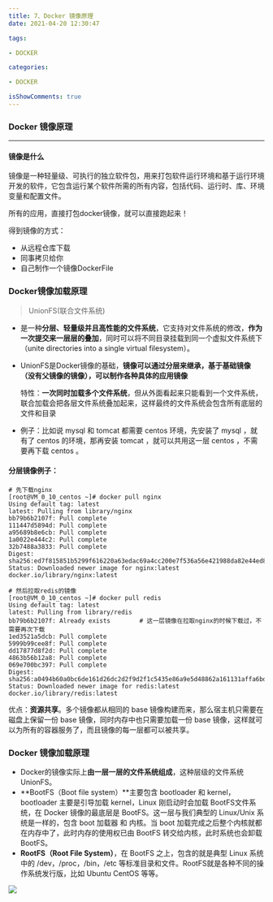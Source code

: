 ```yaml
---
title: 7、Docker 镜像原理
date: 2021-04-20 12:30:47

tags:

- DOCKER

categories:

- DOCKER

isShowComments: true
---
```


### Docker 镜像原理

---

#### 镜像是什么

镜像是一种轻量级、可执行的独立软件包，用来打包软件运行环境和基于运行环境开发的软件，它包含运行某个软件所需的所有内容，包括代码、运行时、库、环境变量和配置文件。

所有的应用，直接打包docker镜像，就可以直接跑起来！

得到镜像的方式：

- 从远程仓库下载
- 同事拷贝给你
- 自己制作一个镜像DockerFile



### Docker镜像加载原理

>UnionFS(联合文件系统)

- 是一种**分层、轻量级并且高性能的文件系统**，它支持对文件系统的修改，**作为一次提交来一层层的叠加**，同时可以将不同目录挂载到同一个虚拟文件系统下（unite directories into a single virtual filesystem）。

- UnionFS是Docker镜像的基础，**镜像可以通过分层来继承，基于基础镜像（没有父镜像的镜像），可以制作各种具体的应用镜像**

  特性：**一次同时加载多个文件系统**，但从外面看起来只能看到一个文件系统，联合加载会把各层文件系统叠加起来，这样最终的文件系统会包含所有底层的文件和目录

- 例子：比如说 mysql 和 tomcat 都需要 centos 环境，先安装了 mysql ，就有了 centos 的环境，那再安装 tomcat ，就可以共用这一层 centos ，不需要再下载 centos 。

#### 分层镜像例子：

```shell
# 先下载nginx 
[root@VM_0_10_centos ~]# docker pull nginx
Using default tag: latest
latest: Pulling from library/nginx
bb79b6b2107f: Pull complete 
111447d5894d: Pull complete 
a95689b8e6cb: Pull complete 
1a0022e444c2: Pull complete 
32b7488a3833: Pull complete 
Digest: sha256:ed7f815851b5299f616220a63edac69a4cc200e7f536a56e421988da82e44ed8
Status: Downloaded newer image for nginx:latest
docker.io/library/nginx:latest

# 然后拉取redis的镜像 
[root@VM_0_10_centos ~]# docker pull redis
Using default tag: latest
latest: Pulling from library/redis
bb79b6b2107f: Already exists 		# 这一层镜像在拉取nginx的时候下载过，不需要再次下载
1ed3521a5dcb: Pull complete 
5999b99cee8f: Pull complete 
dd17877d8f2d: Pull complete 
4863b56b12a8: Pull complete 
069e700bc397: Pull complete 
Digest: sha256:a0494b60a0bc6de161d26dc2d2f9d2f1c5435e86a9e5d48862a161131affa6bd
Status: Downloaded newer image for redis:latest
docker.io/library/redis:latest
```

优点：**资源共享**。多个镜像都从相同的 base 镜像构建而来，那么宿主机只需要在磁盘上保留一份 base 镜像，同时内存中也只需要加载一份 base 镜像，这样就可以为所有的容器服务了，而且镜像的每一层都可以被共享。



### **Docker 镜像加载原理**

- Docker的镜像实际上**由一层一层的文件系统组成**，这种层级的文件系统UnionFS。
- **BootFS（Boot file system）**主要包含 bootloader 和 kernel，bootloader 主要是引导加载 kernel，Linux 刚启动时会加载 BootFS文件系统，在 Docker 镜像的最底层是 BootFS。这一层与我们典型的 Linux/Unix 系统是一样的，包含 boot 加载器 和 内核。当 boot 加载完成之后整个内核就都在内存中了，此时内存的使用权已由 BootFS 转交给内核，此时系统也会卸载 BootFS。
- **RootFS（Root File System）**，在 BootFS 之上，包含的就是典型 Linux 系统中的 /dev，/proc，/bin，/etc 等标准目录和文件。RootFS就是各种不同的操作系统发行版，比如 Ubuntu CentOS 等等。

![](https://markdown-1301775995.cos.ap-nanjing.myqcloud.com/docker%E9%95%9C%E5%83%8F%E5%8E%9F%E7%90%86.png)
